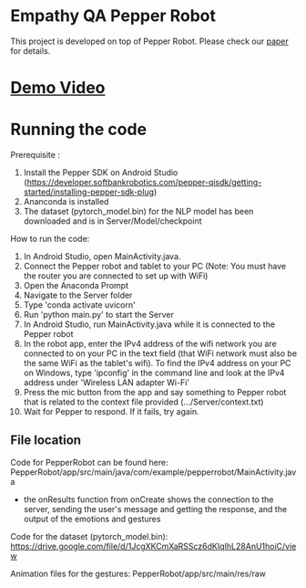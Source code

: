 # Empathy QA Pepper Robot
 
This project is developed on top of Pepper Robot. Please check our [paper](https://github.com/CodyNing/Empathy-QA-Pepper-Robot/blob/main/EmpathyQA%20-%20Discovering%20Emotions%20based%20on%20Interactive%20Question%20Answering.pdf) for details.

# [Demo Video](https://drive.google.com/file/d/13TUGFMmiUHYo2dP7hocin_5U7zQzmsCR/view)

# Running the code
Prerequisite : 
1. Install the Pepper SDK on Android Studio (https://developer.softbankrobotics.com/pepper-qisdk/getting-started/installing-pepper-sdk-plug)
2. Ananconda is installed
3. The dataset (pytorch_model.bin) for the NLP model has been downloaded and is in Server/Model/checkpoint

How to run the code:
1. In Android Studio, open MainActivity.java.
2. Connect the Pepper robot and tablet to your PC (Note: You must have the router you are connected to set up with WiFi)
3. Open the Anaconda Prompt
4. Navigate to the Server folder
5. Type 'conda activate uvicorn'
6. Run 'python main.py' to start the Server
7. In Android Studio, run MainActivity.java while it is connected to the Pepper robot
8. In the robot app, enter the IPv4 address of the wifi network you are connected to on your PC in the text field (that WiFi network must also be the same WiFi as the tablet's wifi). To find the IPv4 address on your PC on Windows, type 'ipconfig' in the command line and look at the IPv4 address under 'Wireless LAN adapter Wi-Fi'
9. Press the mic button from the app and say something to Pepper robot that is related to the context file provided (.../Server/context.txt)
10. Wait for Pepper to respond. If it fails, try again.

## File location

Code for PepperRobot can be found here: PepperRobot/app/src/main/java/com/example/pepperrobot/MainActivity.java
- the onResults function from onCreate shows the connection to the server, sending the user's message and getting the response, and the output of the emotions and gestures

Code for the dataset (pytorch_model.bin): https://drive.google.com/file/d/1JcgXKCmXaRSScz6dKIqIhL28AnU1hoiC/view

Animation files for the gestures: PepperRobot/app/src/main/res/raw
